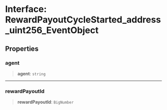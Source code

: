 # Interface: RewardPayoutCycleStarted\_address\_uint256\_EventObject

## Properties

### agent

> **agent**: `string`

***

### rewardPayoutId

> **rewardPayoutId**: `BigNumber`
